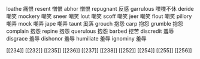 




loathe 痛恨
resent 憎恨
abhor 憎恨
repugnant 反感
garrulous 喋喋不休
deride 嘲笑
mockery 嘲笑
sneer 嘲笑
lout 嘲笑
scoff 嘲笑
jeer 嘲笑
flout 嘲笑
pillory 嘲弄
mock 嘲弄
jape 嘲弄
taunt 奚落
grouch 抱怨
carp 抱怨
grumble 抱怨
complain 抱怨
repine 抱怨
querulous 抱怨
barbed 挖苦
discredit 羞辱
disgrace 羞辱
dishonor 羞辱
humiliate 羞辱
ignominy 羞辱

[[234]]
[[232]]
[[235]]
[[236]]
[[237]]
[[238]]
[[252]]
[[254]]
[[255]]
[[256]]